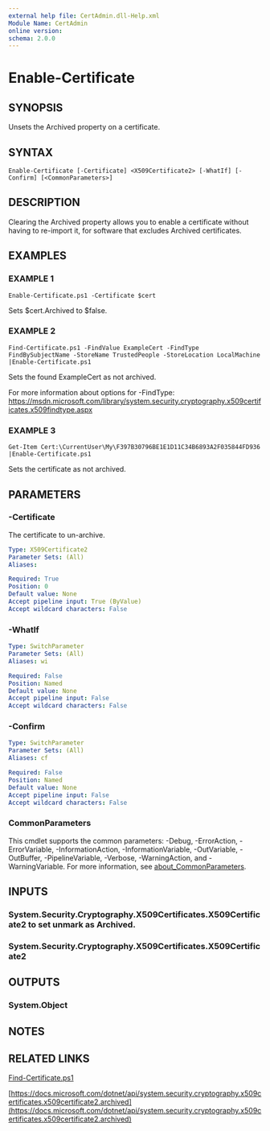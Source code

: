 ```yaml
---
external help file: CertAdmin.dll-Help.xml
Module Name: CertAdmin
online version:
schema: 2.0.0
---
```


# Enable-Certificate

## SYNOPSIS
Unsets the Archived property on a certificate.

## SYNTAX

```
Enable-Certificate [-Certificate] <X509Certificate2> [-WhatIf] [-Confirm] [<CommonParameters>]
```

## DESCRIPTION
Clearing the Archived property allows you to enable a certificate without having to re-import it,
for software that excludes Archived certificates.

## EXAMPLES

### EXAMPLE 1
```
Enable-Certificate.ps1 -Certificate $cert
```

Sets $cert.Archived to $false.

### EXAMPLE 2
```
Find-Certificate.ps1 -FindValue ExampleCert -FindType FindBySubjectName -StoreName TrustedPeople -StoreLocation LocalMachine |Enable-Certificate.ps1
```

Sets the found ExampleCert as not archived.

For more information about options for -FindType:
https://msdn.microsoft.com/library/system.security.cryptography.x509certificates.x509findtype.aspx

### EXAMPLE 3
```
Get-Item Cert:\CurrentUser\My\F397B30796BE1E1D11C34B6893A2F035844FD936 |Enable-Certificate.ps1
```

Sets the certificate as not archived.

## PARAMETERS

### -Certificate
The certificate to un-archive.

```yaml
Type: X509Certificate2
Parameter Sets: (All)
Aliases:

Required: True
Position: 0
Default value: None
Accept pipeline input: True (ByValue)
Accept wildcard characters: False
```

### -WhatIf
```yaml
Type: SwitchParameter
Parameter Sets: (All)
Aliases: wi

Required: False
Position: Named
Default value: None
Accept pipeline input: False
Accept wildcard characters: False
```

### -Confirm
```yaml
Type: SwitchParameter
Parameter Sets: (All)
Aliases: cf

Required: False
Position: Named
Default value: None
Accept pipeline input: False
Accept wildcard characters: False
```

### CommonParameters
This cmdlet supports the common parameters: -Debug, -ErrorAction, -ErrorVariable, -InformationAction, -InformationVariable, -OutVariable, -OutBuffer, -PipelineVariable, -Verbose, -WarningAction, and -WarningVariable. For more information, see [about_CommonParameters](http://go.microsoft.com/fwlink/?LinkID=113216).

## INPUTS

### System.Security.Cryptography.X509Certificates.X509Certificate2 to set unmark as Archived.
### System.Security.Cryptography.X509Certificates.X509Certificate2

## OUTPUTS

### System.Object

## NOTES

## RELATED LINKS

[Find-Certificate.ps1]()

[https://docs.microsoft.com/dotnet/api/system.security.cryptography.x509certificates.x509certificate2.archived](https://docs.microsoft.com/dotnet/api/system.security.cryptography.x509certificates.x509certificate2.archived)
